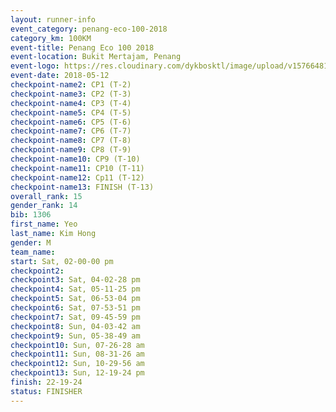 ```yaml
--- 
layout: runner-info 
event_category: penang-eco-100-2018 
category_km: 100KM 
event-title: Penang Eco 100 2018 
event-location: Bukit Mertajam, Penang 
event-logo: https://res.cloudinary.com/dykbosktl/image/upload/v1576648106/Logo/Logo_lovxhg.jpg 
event-date: 2018-05-12 
checkpoint-name2: CP1 (T-2) 
checkpoint-name3: CP2 (T-3) 
checkpoint-name4: CP3 (T-4) 
checkpoint-name5: CP4 (T-5) 
checkpoint-name6: CP5 (T-6) 
checkpoint-name7: CP6 (T-7) 
checkpoint-name8: CP7 (T-8) 
checkpoint-name9: CP8 (T-9) 
checkpoint-name10: CP9 (T-10) 
checkpoint-name11: CP10 (T-11) 
checkpoint-name12: Cp11 (T-12) 
checkpoint-name13: FINISH (T-13) 
overall_rank: 15
gender_rank: 14
bib: 1306
first_name: Yeo
last_name: Kim Hong
gender: M
team_name: 
start: Sat, 02-00-00 pm
checkpoint2: 
checkpoint3: Sat, 04-02-28 pm
checkpoint4: Sat, 05-11-25 pm
checkpoint5: Sat, 06-53-04 pm
checkpoint6: Sat, 07-53-51 pm
checkpoint7: Sat, 09-45-59 pm
checkpoint8: Sun, 04-03-42 am
checkpoint9: Sun, 05-38-49 am
checkpoint10: Sun, 07-26-28 am
checkpoint11: Sun, 08-31-26 am
checkpoint12: Sun, 10-29-56 am
checkpoint13: Sun, 12-19-24 pm
finish: 22-19-24
status: FINISHER
--- 
```

